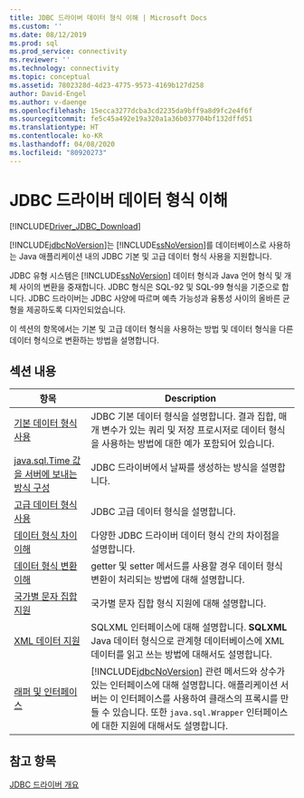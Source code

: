 ```yaml
---
title: JDBC 드라이버 데이터 형식 이해 | Microsoft Docs
ms.custom: ''
ms.date: 08/12/2019
ms.prod: sql
ms.prod_service: connectivity
ms.reviewer: ''
ms.technology: connectivity
ms.topic: conceptual
ms.assetid: 7802328d-4d23-4775-9573-4169b127d258
author: David-Engel
ms.author: v-daenge
ms.openlocfilehash: 15ecca3277dcba3cd2235da9bff9a8d9fc2e4f6f
ms.sourcegitcommit: fe5c45a492e19a320a1a36b037704bf132dffd51
ms.translationtype: HT
ms.contentlocale: ko-KR
ms.lasthandoff: 04/08/2020
ms.locfileid: "80920273"
---
```

# <a name="understanding-the-jdbc-driver-data-types"></a>JDBC 드라이버 데이터 형식 이해

[!INCLUDE[Driver_JDBC_Download](../../includes/driver_jdbc_download.md)]

[!INCLUDE[jdbcNoVersion](../../includes/jdbcnoversion_md.md)]는 [!INCLUDE[ssNoVersion](../../includes/ssnoversion-md.md)]를 데이터베이스로 사용하는 Java 애플리케이션 내의 JDBC 기본 및 고급 데이터 형식 사용을 지원합니다.  
  
JDBC 유형 시스템은 [!INCLUDE[ssNoVersion](../../includes/ssnoversion-md.md)] 데이터 형식과 Java 언어 형식 및 개체 사이의 변환을 중재합니다. JDBC 형식은 SQL-92 및 SQL-99 형식을 기준으로 합니다. JDBC 드라이버는 JDBC 사양에 따르며 예측 가능성과 융통성 사이의 올바른 균형을 제공하도록 디자인되었습니다.  
  
이 섹션의 항목에서는 기본 및 고급 데이터 형식을 사용하는 방법 및 데이터 형식을 다른 데이터 형식으로 변환하는 방법을 설명합니다.  
  
## <a name="in-this-section"></a>섹션 내용  
  
| 항목                                                                                                                                            | Description                                                                                                                                                                                                                                                          |
| ------------------------------------------------------------------------------------------------------------------------------------------------ | -------------------------------------------------------------------------------------------------------------------------------------------------------------------------------------------------------------------------------------------------------------------- |
| [기본 데이터 형식 사용](../../connect/jdbc/using-basic-data-types.md)                                                                           | JDBC 기본 데이터 형식을 설명합니다. 결과 집합, 매개 변수가 있는 쿼리 및 저장 프로시저로 데이터 형식을 사용하는 방법에 대한 예가 포함되어 있습니다.                                                                                                        |
| [java.sql.Time 값을 서버에 보내는 방식 구성](../../connect/jdbc/configuring-how-java-sql-time-values-are-sent-to-the-server.md) | JDBC 드라이버에서 날짜를 생성하는 방식을 설명합니다.                                                                                                                                                                                                                       |
| [고급 데이터 형식 사용](../../connect/jdbc/using-advanced-data-types.md)                                                                     | JDBC 고급 데이터 형식을 설명합니다.                                                                                                                                                                                                                              |
| [데이터 형식 차이 이해](../../connect/jdbc/understanding-data-type-differences.md)                                                 | 다양한 JDBC 드라이버 데이터 형식 간의 차이점을 설명합니다.                                                                                                                                                                                                    |
| [데이터 형식 변환 이해](../../connect/jdbc/understanding-data-type-conversions.md)                                                 | getter 및 setter 메서드를 사용할 경우 데이터 형식 변환이 처리되는 방법에 대해 설명합니다.                                                                                                                                                                                  |
| [국가별 문자 집합 지원](../../connect/jdbc/national-character-set-support.md)                                                           | 국가별 문자 집합 형식 지원에 대해 설명합니다.                                                                                                                                                                                                          |
| [XML 데이터 지원](../../connect/jdbc/supporting-xml-data.md)                                                                                 | SQLXML 인터페이스에 대해 설명합니다. **SQLXML** Java 데이터 형식으로 관계형 데이터베이스에 XML 데이터를 읽고 쓰는 방법에 대해서도 설명합니다.                                                                                                             |
| [래퍼 및 인터페이스](../../connect/jdbc/wrappers-and-interfaces.md)                                                                         | [!INCLUDE[jdbcNoVersion](../../includes/jdbcnoversion_md.md)] 관련 메서드와 상수가 있는 인터페이스에 대해 설명합니다. 애플리케이션 서버는 이 인터페이스를 사용하여 클래스의 프록시를 만들 수 있습니다. 또한 `java.sql.Wrapper` 인터페이스에 대한 지원에 대해서도 설명합니다. |
  
## <a name="see-also"></a>참고 항목

[JDBC 드라이버 개요](../../connect/jdbc/overview-of-the-jdbc-driver.md)  
